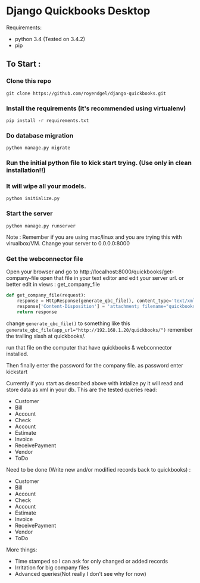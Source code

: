 Django Quickbooks Desktop
===========================================

Requirements:
 - python 3.4 (Tested on 3.4.2)
 - pip

## To Start :

### Clone this repo
`git clone https://github.com/royendgel/django-quickbooks.git`

### Install the requirements (it's recommended using virtualenv)
`pip install -r requirements.txt`

### Do database migration
`python manage.py migrate`

### Run the initial python file to kick start trying. (Use only in clean installation!!)
### It will wipe all your models.
`python initialize.py`

### Start the server
`python manage.py runserver`

Note : Remember if you are using mac/linux and you are trying this with virualbox/VM.
Change your server to 0.0.0.0:8000

### Get the webconnector file
Open your browser and go to http://localhost:8000/quickbooks/get-company-file
open that file in your text editor and edit your server url.
or better edit in views : get_company_file

```python
def get_company_file(request):
    response = HttpResponse(generate_qbc_file(), content_type='text/xml')
    response['Content-Disposition'] = 'attachment; filename="quickbooksconnector.qwc"'
    return response

```

change `generate_qbc_file()` to something like this `generate_qbc_file(app_url="http://192.168.1.20/quickbooks/")`
remember the trailing slash at quickbooks/.

run that file on the computer that have quickbooks & webconnector installed.

Then finally enter the password for the company file.
as password enter kickstart


Currently if you start as described above with intialize.py it will read and store data as xml in your db.
This are the tested queries read:

- Customer
- Bill
- Account
- Check
- Account
- Estimate
- Invoice
- ReceivePayment
- Vendor
- ToDo


Need to be done (Write new and/or modified records back to quickbooks) :

- Customer
- Bill
- Account
- Check
- Account
- Estimate
- Invoice
- ReceivePayment
- Vendor
- ToDo


More things:
- Time stamped so I can ask for only changed or added records
- Irritation for big company files
- Advanced queries(Not really I don't see why for now)